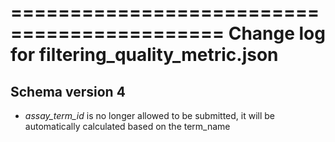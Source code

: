 ============================================
Change log for filtering_quality_metric.json
============================================

Schema version 4
-----------------

* *assay_term_id* is no longer allowed to be submitted, it will be automatically calculated based on the term_name